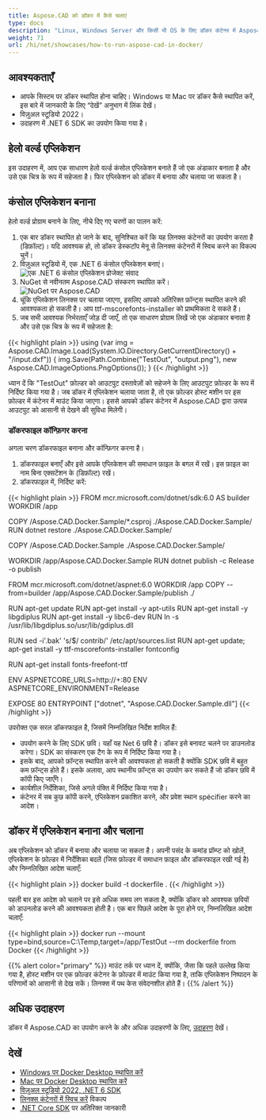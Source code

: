 ```yaml
---
title: Aspose.CAD को डॉकर में कैसे चलाएं
type: docs
description: "Linux, Windows Server और किसी भी OS के लिए डॉकर कंटेनर में Aspose.CAD चलाएं।"
weight: 71
url: /hi/net/showcases/how-to-run-aspose-cad-in-docker/
---
```


## आवश्यकताएँ
- आपके सिस्टम पर डॉकर स्थापित होना चाहिए। Windows या Mac पर डॉकर कैसे स्थापित करें, इस बारे में जानकारी के लिए “देखें” अनुभाग में लिंक देखें।
- विज़ुअल स्टूडियो 2022।
- उदाहरण में .NET 6 SDK का उपयोग किया गया है।

## हेलो वर्ल्ड एप्लिकेशन

इस उदाहरण में, आप एक साधारण हेलो वर्ल्ड कंसोल एप्लिकेशन बनाते हैं जो एक अंडाकार बनाता है और उसे एक चित्र के रूप में सहेजता है। फिर एप्लिकेशन को डॉकर में बनाया और चलाया जा सकता है।

## कंसोल एप्लिकेशन बनाना

हेलो वर्ल्ड प्रोग्राम बनाने के लिए, नीचे दिए गए चरणों का पालन करें:
1. एक बार डॉकर स्थापित हो जाने के बाद, सुनिश्चित करें कि यह लिनक्स कंटेनरों का उपयोग करता है (डिफ़ॉल्ट)। यदि आवश्यक हो, तो डॉकर डेस्कटॉप मेनू से लिनक्स कंटेनरों में स्विच करने का विकल्प चुनें।
1. विज़ुअल स्टूडियो में, एक .NET 6 कंसोल एप्लिकेशन बनाएं।<br>
![एक .NET 6 कंसोल एप्लिकेशन प्रोजेक्ट संवाद](/cad/_assets/showcases/docker/1.png)<br>
1. NuGet से नवीनतम Aspose.CAD संस्करण स्थापित करें।<br>
![NuGet पर Aspose.CAD](/cad/_assets/showcases/docker/2.png)<br>
1. चूंकि एप्लिकेशन लिनक्स पर चलाया जाएगा, इसलिए आपको अतिरिक्त फ़ॉन्ट्स स्थापित करने की आवश्यकता हो सकती है। आप ttf-mscorefonts-installer को प्राथमिकता दे सकते हैं।
1. जब सभी आवश्यक निर्भरताएँ जोड़ दी जाएँ, तो एक साधारण प्रोग्राम लिखें जो एक अंडाकार बनाता है और उसे एक चित्र के रूप में सहेजता है:<br>

{{< highlight plain >}}
using (var img = Aspose.CAD.Image.Load(System.IO.Directory.GetCurrentDirectory() + "/input.dxf"))
{
	img.Save(Path.Combine("TestOut", "output.png"), new Aspose.CAD.ImageOptions.PngOptions());
}
{{< /highlight >}}

ध्यान दें कि "TestOut" फ़ोल्डर को आउटपुट दस्तावेज़ों को सहेजने के लिए आउटपुट फ़ोल्डर के रूप में निर्दिष्ट किया गया है। जब डॉकर में एप्लिकेशन चलाया जाता है, तो एक फ़ोल्डर होस्ट मशीन पर इस फ़ोल्डर में कंटेनर में माउंट किया जाएगा। इससे आपको डॉकर कंटेनर में Aspose.CAD द्वारा उत्पन्न आउटपुट को आसानी से देखने की सुविधा मिलेगी।

### डॉकरफाइल कॉन्फ़िगर करना

 अगला चरण डॉकरफाइल बनाना और कॉन्फ़िगर करना है।

1. डॉकरफाइल बनाएँ और इसे आपके एप्लिकेशन की समाधान फ़ाइल के बगल में रखें। इस फ़ाइल का नाम बिना एक्सटेंशन के (डिफ़ॉल्ट) रखें।
1. डॉकरफाइल में, निर्दिष्ट करें:

{{< highlight plain >}}
FROM mcr.microsoft.com/dotnet/sdk:6.0 AS builder
WORKDIR /app

COPY /Aspose.CAD.Docker.Sample/*.csproj ./Aspose.CAD.Docker.Sample/
RUN dotnet restore ./Aspose.CAD.Docker.Sample/

COPY /Aspose.CAD.Docker.Sample ./Aspose.CAD.Docker.Sample/

WORKDIR /app/Aspose.CAD.Docker.Sample
RUN dotnet publish -c Release -o publish

FROM mcr.microsoft.com/dotnet/aspnet:6.0
WORKDIR /app
COPY --from=builder /app/Aspose.CAD.Docker.Sample/publish ./

RUN apt-get update
RUN apt-get install -y apt-utils
RUN apt-get install -y libgdiplus
RUN apt-get install -y libc6-dev 
RUN ln -s /usr/lib/libgdiplus.so/usr/lib/gdiplus.dll

RUN sed -i'.bak' 's/$/ contrib/' /etc/apt/sources.list
RUN apt-get update; apt-get install -y ttf-mscorefonts-installer fontconfig

RUN apt-get install fonts-freefont-ttf

ENV ASPNETCORE_URLS=http://+:80
ENV ASPNETCORE_ENVIRONMENT=Release

EXPOSE 80
ENTRYPOINT ["dotnet", "Aspose.CAD.Docker.Sample.dll"]
{{< /highlight >}}

उपरोक्त एक सरल डॉकरफाइल है, जिसमें निम्नलिखित निर्देश शामिल हैं:

- उपयोग करने के लिए SDK छवि। यहाँ यह Net 6 छवि है। डॉकर इसे बनावट चलने पर डाउनलोड करेगा। SDK का संस्करण एक टैग के रूप में निर्दिष्ट किया गया है।
- इसके बाद, आपको फ़ॉन्ट्स स्थापित करने की आवश्यकता हो सकती है क्योंकि SDK छवि में बहुत कम फ़ॉन्ट्स होते हैं। इसके अलावा, आप स्थानीय फ़ॉन्ट्स का उपयोग कर सकते हैं जो डॉकर छवि में कॉपी किए जाएँगे।
- कार्यशील निर्देशिका, जिसे अगले पंक्ति में निर्दिष्ट किया गया है।
- कंटेनर में सब कुछ कॉपी करने, एप्लिकेशन प्रकाशित करने, और प्रवेश स्थान spécifier करने का आदेश। 


## डॉकर में एप्लिकेशन बनाना और चलाना
 
अब एप्लिकेशन को डॉकर में बनाया और चलाया जा सकता है। अपनी पसंद के कमांड प्रॉम्प्ट को खोलें, एप्लिकेशन के फ़ोल्डर में निर्देशिका बदलें (जिस फ़ोल्डर में समाधान फ़ाइल और डॉकरफाइल रखी गई है) और निम्नलिखित आदेश चलाएँ:

{{< highlight plain >}}
docker build -t dockerfile .
{{< /highlight >}}

पहली बार इस आदेश को चलाने पर इसे अधिक समय लग सकता है, क्योंकि डॉकर को आवश्यक छवियों को डाउनलोड करने की आवश्यकता होती है। एक बार पिछले आदेश के पूरा होने पर, निम्नलिखित आदेश चलाएँ:

{{< highlight plain >}}
docker run --mount type=bind,source=C:\Temp,target=/app/TestOut --rm dockerfile from Docker
{{< /highlight >}}

{{% alert color="primary" %}} 
माउंट तर्क पर ध्यान दें, क्योंकि, जैसा कि पहले उल्लेख किया गया है, होस्ट मशीन पर एक फ़ोल्डर कंटेनर के फ़ोल्डर में माउंट किया गया है, ताकि एप्लिकेशन निष्पादन के परिणामों को आसानी से देख सकें। लिनक्स में पथ केस संवेदनशील होते हैं।
{{% /alert %}}

## अधिक उदाहरण

डॉकर में Aspose.CAD का उपयोग करने के और अधिक उदाहरणों के लिए, [उदाहरण](https://github.com/aspose-cad/Aspose.CAD-Documentation) देखें।

## देखें 

- [Windows पर Docker Desktop स्थापित करें](https://docs.docker.com/docker-for-windows/install/)
- [Mac पर Docker Desktop स्थापित करें](https://docs.docker.com/docker-for-mac/install/)
- [विज़ुअल स्टूडियो 2022, .NET 6 SDK](https://docs.microsoft.com/en-us/dotnet/core/install/windows?tabs=net60#dependencies)
- [लिनक्स कंटेनरों में स्विच करें](https://docs.docker.com/docker-for-windows/#switch-between-windows-and-linux-containers) विकल्प
- [.NET Core SDK](https://hub.docker.com/_/microsoft-dotnet-sdk) पर अतिरिक्त जानकारी
